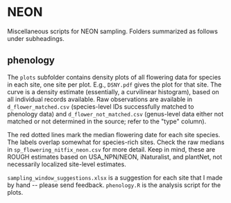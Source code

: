 # NEON
Miscellaneous scripts for NEON sampling. Folders summarized as follows under subheadings.

## phenology
The `plots` subfolder contains density plots of all flowering data for species in each site, one site per plot. E.g., `DSNY.pdf` gives the plot for that site. The curve is a density estimate (essentially, a curvilinear histogram), based on all individual records available. Raw observations are available in `d_flower_matched.csv` (species-level IDs successfully matched to phenology data) and `d_flower_not_matched.csv` (genus-level data either not matched or not determined in the source; refer to the "type" column).

The red dotted lines mark the median flowering date for each site species. The labels overlap somewhat for species-rich sites. Check the raw medians in `sp_flowering_nitfix_neon.csv` for more detail. Keep in mind, these are ROUGH estimates based on USA_NPN/NEON, iNaturalist, and plantNet, not necessarily localized site-level estimates. 
 
`sampling_window_suggestions.xlsx` is a suggestion for each site that I made by hand -- please send feedback. `phenology.R` is the analysis script for the plots.
